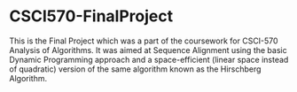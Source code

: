 # CSCI570-FinalProject
This is the Final Project which was a part of the coursework for CSCI-570 Analysis of Algorithms. It was aimed at Sequence Alignment using the basic Dynamic Programming approach and a space-efficient (linear space instead of quadratic) version of the same algorithm known as the Hirschberg Algorithm.
